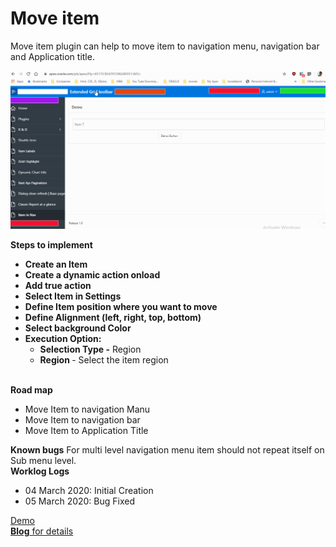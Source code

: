 # Move item
Move item plugin can help to move item to navigation menu, navigation bar and Application title.

<img src="https://raw.githubusercontent.com/ashishtheapexian/move_item/master/preview.gif">


<b>Steps to implement</b>

<ul>
<li><b>Create an Item</b></li>
<li><b>Create a dynamic action onload</b></li>
<li><b>Add true action</b></li>
<li><b>Select Item in Settings</b></li>
<li><b>Define Item position where you want to move</b></li>
<li><b>Define Alignment (left, right, top, bottom)</b></li>
<li><b>Select background Color</b></li>
<li><b>Execution Option: </b>
      <ul><li><b>Selection Type -</b>  Region </li>
      <li><b>Region </b>- Select the item region</li>
      </ul></li>
</ul>
<br>
<b>Road map</b>
<ul>
  <li>Move Item to navigation Manu</li>
  <li>Move Item to navigation bar</li>
  <li>Move Item to Application Title</li>
</ul>
<b>Known bugs</b>
For multi level navigation menu item should not repeat itself on Sub menu level. 
<br>
<b>Worklog Logs</b>
<ul>
  <li>04 March 2020: Initial Creation </li>
  <li>05 March 2020: Bug Fixed </li>
</ul>


<a href="https://apex.oracle.com/pls/apex/f?p=93690:9:715744643044433:::::">Demo</a>
<br>
<a href="https://www.ashishashish.com"><b>Blog</b> for details</a>
